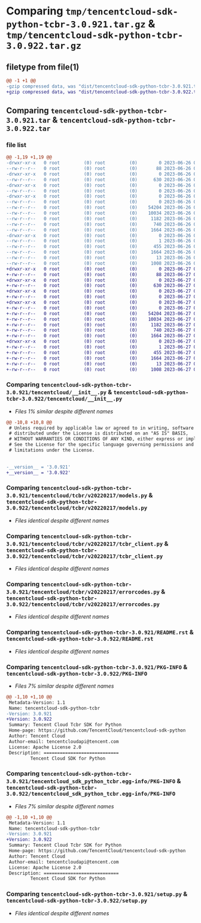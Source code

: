 # Comparing `tmp/tencentcloud-sdk-python-tcbr-3.0.921.tar.gz` & `tmp/tencentcloud-sdk-python-tcbr-3.0.922.tar.gz`

## filetype from file(1)

```diff
@@ -1 +1 @@
-gzip compressed data, was "dist/tencentcloud-sdk-python-tcbr-3.0.921.tar", last modified: Mon Jun 26 00:33:23 2023, max compression
+gzip compressed data, was "dist/tencentcloud-sdk-python-tcbr-3.0.922.tar", last modified: Tue Jun 27 00:33:39 2023, max compression
```

## Comparing `tencentcloud-sdk-python-tcbr-3.0.921.tar` & `tencentcloud-sdk-python-tcbr-3.0.922.tar`

### file list

```diff
@@ -1,19 +1,19 @@
-drwxr-xr-x   0 root         (0) root         (0)        0 2023-06-26 00:33:23.000000 tencentcloud-sdk-python-tcbr-3.0.921/
--rw-r--r--   0 root         (0) root         (0)       88 2023-06-26 00:33:23.000000 tencentcloud-sdk-python-tcbr-3.0.921/setup.cfg
-drwxr-xr-x   0 root         (0) root         (0)        0 2023-06-26 00:33:23.000000 tencentcloud-sdk-python-tcbr-3.0.921/tencentcloud/
--rw-r--r--   0 root         (0) root         (0)      630 2023-06-26 00:33:23.000000 tencentcloud-sdk-python-tcbr-3.0.921/tencentcloud/__init__.py
-drwxr-xr-x   0 root         (0) root         (0)        0 2023-06-26 00:33:23.000000 tencentcloud-sdk-python-tcbr-3.0.921/tencentcloud/tcbr/
--rw-r--r--   0 root         (0) root         (0)        0 2023-06-26 00:33:23.000000 tencentcloud-sdk-python-tcbr-3.0.921/tencentcloud/tcbr/__init__.py
-drwxr-xr-x   0 root         (0) root         (0)        0 2023-06-26 00:33:23.000000 tencentcloud-sdk-python-tcbr-3.0.921/tencentcloud/tcbr/v20220217/
--rw-r--r--   0 root         (0) root         (0)        0 2023-06-26 00:33:23.000000 tencentcloud-sdk-python-tcbr-3.0.921/tencentcloud/tcbr/v20220217/__init__.py
--rw-r--r--   0 root         (0) root         (0)    54204 2023-06-26 00:33:23.000000 tencentcloud-sdk-python-tcbr-3.0.921/tencentcloud/tcbr/v20220217/models.py
--rw-r--r--   0 root         (0) root         (0)    10034 2023-06-26 00:33:23.000000 tencentcloud-sdk-python-tcbr-3.0.921/tencentcloud/tcbr/v20220217/tcbr_client.py
--rw-r--r--   0 root         (0) root         (0)     1182 2023-06-26 00:33:23.000000 tencentcloud-sdk-python-tcbr-3.0.921/tencentcloud/tcbr/v20220217/errorcodes.py
--rw-r--r--   0 root         (0) root         (0)      740 2023-06-26 00:33:23.000000 tencentcloud-sdk-python-tcbr-3.0.921/README.rst
--rw-r--r--   0 root         (0) root         (0)     1664 2023-06-26 00:33:23.000000 tencentcloud-sdk-python-tcbr-3.0.921/PKG-INFO
-drwxr-xr-x   0 root         (0) root         (0)        0 2023-06-26 00:33:23.000000 tencentcloud-sdk-python-tcbr-3.0.921/tencentcloud_sdk_python_tcbr.egg-info/
--rw-r--r--   0 root         (0) root         (0)        1 2023-06-26 00:33:23.000000 tencentcloud-sdk-python-tcbr-3.0.921/tencentcloud_sdk_python_tcbr.egg-info/dependency_links.txt
--rw-r--r--   0 root         (0) root         (0)      455 2023-06-26 00:33:23.000000 tencentcloud-sdk-python-tcbr-3.0.921/tencentcloud_sdk_python_tcbr.egg-info/SOURCES.txt
--rw-r--r--   0 root         (0) root         (0)     1664 2023-06-26 00:33:23.000000 tencentcloud-sdk-python-tcbr-3.0.921/tencentcloud_sdk_python_tcbr.egg-info/PKG-INFO
--rw-r--r--   0 root         (0) root         (0)       13 2023-06-26 00:33:23.000000 tencentcloud-sdk-python-tcbr-3.0.921/tencentcloud_sdk_python_tcbr.egg-info/top_level.txt
--rw-r--r--   0 root         (0) root         (0)     1008 2023-06-26 00:33:23.000000 tencentcloud-sdk-python-tcbr-3.0.921/setup.py
+drwxr-xr-x   0 root         (0) root         (0)        0 2023-06-27 00:33:39.000000 tencentcloud-sdk-python-tcbr-3.0.922/
+-rw-r--r--   0 root         (0) root         (0)       88 2023-06-27 00:33:39.000000 tencentcloud-sdk-python-tcbr-3.0.922/setup.cfg
+drwxr-xr-x   0 root         (0) root         (0)        0 2023-06-27 00:33:39.000000 tencentcloud-sdk-python-tcbr-3.0.922/tencentcloud/
+-rw-r--r--   0 root         (0) root         (0)      630 2023-06-27 00:33:39.000000 tencentcloud-sdk-python-tcbr-3.0.922/tencentcloud/__init__.py
+drwxr-xr-x   0 root         (0) root         (0)        0 2023-06-27 00:33:39.000000 tencentcloud-sdk-python-tcbr-3.0.922/tencentcloud/tcbr/
+-rw-r--r--   0 root         (0) root         (0)        0 2023-06-27 00:33:39.000000 tencentcloud-sdk-python-tcbr-3.0.922/tencentcloud/tcbr/__init__.py
+drwxr-xr-x   0 root         (0) root         (0)        0 2023-06-27 00:33:39.000000 tencentcloud-sdk-python-tcbr-3.0.922/tencentcloud/tcbr/v20220217/
+-rw-r--r--   0 root         (0) root         (0)        0 2023-06-27 00:33:39.000000 tencentcloud-sdk-python-tcbr-3.0.922/tencentcloud/tcbr/v20220217/__init__.py
+-rw-r--r--   0 root         (0) root         (0)    54204 2023-06-27 00:33:39.000000 tencentcloud-sdk-python-tcbr-3.0.922/tencentcloud/tcbr/v20220217/models.py
+-rw-r--r--   0 root         (0) root         (0)    10034 2023-06-27 00:33:39.000000 tencentcloud-sdk-python-tcbr-3.0.922/tencentcloud/tcbr/v20220217/tcbr_client.py
+-rw-r--r--   0 root         (0) root         (0)     1182 2023-06-27 00:33:39.000000 tencentcloud-sdk-python-tcbr-3.0.922/tencentcloud/tcbr/v20220217/errorcodes.py
+-rw-r--r--   0 root         (0) root         (0)      740 2023-06-27 00:33:39.000000 tencentcloud-sdk-python-tcbr-3.0.922/README.rst
+-rw-r--r--   0 root         (0) root         (0)     1664 2023-06-27 00:33:39.000000 tencentcloud-sdk-python-tcbr-3.0.922/PKG-INFO
+drwxr-xr-x   0 root         (0) root         (0)        0 2023-06-27 00:33:39.000000 tencentcloud-sdk-python-tcbr-3.0.922/tencentcloud_sdk_python_tcbr.egg-info/
+-rw-r--r--   0 root         (0) root         (0)        1 2023-06-27 00:33:39.000000 tencentcloud-sdk-python-tcbr-3.0.922/tencentcloud_sdk_python_tcbr.egg-info/dependency_links.txt
+-rw-r--r--   0 root         (0) root         (0)      455 2023-06-27 00:33:39.000000 tencentcloud-sdk-python-tcbr-3.0.922/tencentcloud_sdk_python_tcbr.egg-info/SOURCES.txt
+-rw-r--r--   0 root         (0) root         (0)     1664 2023-06-27 00:33:39.000000 tencentcloud-sdk-python-tcbr-3.0.922/tencentcloud_sdk_python_tcbr.egg-info/PKG-INFO
+-rw-r--r--   0 root         (0) root         (0)       13 2023-06-27 00:33:39.000000 tencentcloud-sdk-python-tcbr-3.0.922/tencentcloud_sdk_python_tcbr.egg-info/top_level.txt
+-rw-r--r--   0 root         (0) root         (0)     1008 2023-06-27 00:33:39.000000 tencentcloud-sdk-python-tcbr-3.0.922/setup.py
```

### Comparing `tencentcloud-sdk-python-tcbr-3.0.921/tencentcloud/__init__.py` & `tencentcloud-sdk-python-tcbr-3.0.922/tencentcloud/__init__.py`

 * *Files 1% similar despite different names*

```diff
@@ -10,8 +10,8 @@
 # Unless required by applicable law or agreed to in writing, software
 # distributed under the License is distributed on an "AS IS" BASIS,
 # WITHOUT WARRANTIES OR CONDITIONS OF ANY KIND, either express or implied.
 # See the License for the specific language governing permissions and
 # limitations under the License.
 
 
-__version__ = '3.0.921'
+__version__ = '3.0.922'
```

### Comparing `tencentcloud-sdk-python-tcbr-3.0.921/tencentcloud/tcbr/v20220217/models.py` & `tencentcloud-sdk-python-tcbr-3.0.922/tencentcloud/tcbr/v20220217/models.py`

 * *Files identical despite different names*

### Comparing `tencentcloud-sdk-python-tcbr-3.0.921/tencentcloud/tcbr/v20220217/tcbr_client.py` & `tencentcloud-sdk-python-tcbr-3.0.922/tencentcloud/tcbr/v20220217/tcbr_client.py`

 * *Files identical despite different names*

### Comparing `tencentcloud-sdk-python-tcbr-3.0.921/tencentcloud/tcbr/v20220217/errorcodes.py` & `tencentcloud-sdk-python-tcbr-3.0.922/tencentcloud/tcbr/v20220217/errorcodes.py`

 * *Files identical despite different names*

### Comparing `tencentcloud-sdk-python-tcbr-3.0.921/README.rst` & `tencentcloud-sdk-python-tcbr-3.0.922/README.rst`

 * *Files identical despite different names*

### Comparing `tencentcloud-sdk-python-tcbr-3.0.921/PKG-INFO` & `tencentcloud-sdk-python-tcbr-3.0.922/PKG-INFO`

 * *Files 7% similar despite different names*

```diff
@@ -1,10 +1,10 @@
 Metadata-Version: 1.1
 Name: tencentcloud-sdk-python-tcbr
-Version: 3.0.921
+Version: 3.0.922
 Summary: Tencent Cloud Tcbr SDK for Python
 Home-page: https://github.com/TencentCloud/tencentcloud-sdk-python
 Author: Tencent Cloud
 Author-email: tencentcloudapi@tencent.com
 License: Apache License 2.0
 Description: ============================
         Tencent Cloud SDK for Python
```

### Comparing `tencentcloud-sdk-python-tcbr-3.0.921/tencentcloud_sdk_python_tcbr.egg-info/PKG-INFO` & `tencentcloud-sdk-python-tcbr-3.0.922/tencentcloud_sdk_python_tcbr.egg-info/PKG-INFO`

 * *Files 7% similar despite different names*

```diff
@@ -1,10 +1,10 @@
 Metadata-Version: 1.1
 Name: tencentcloud-sdk-python-tcbr
-Version: 3.0.921
+Version: 3.0.922
 Summary: Tencent Cloud Tcbr SDK for Python
 Home-page: https://github.com/TencentCloud/tencentcloud-sdk-python
 Author: Tencent Cloud
 Author-email: tencentcloudapi@tencent.com
 License: Apache License 2.0
 Description: ============================
         Tencent Cloud SDK for Python
```

### Comparing `tencentcloud-sdk-python-tcbr-3.0.921/setup.py` & `tencentcloud-sdk-python-tcbr-3.0.922/setup.py`

 * *Files identical despite different names*

